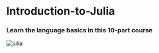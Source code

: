 # Introduction-to-Julia

### Learn the language basics in this 10-part course
![julia](https://github.com/user-attachments/assets/b8809cc6-6072-4b2e-afce-b16262a5963e)
